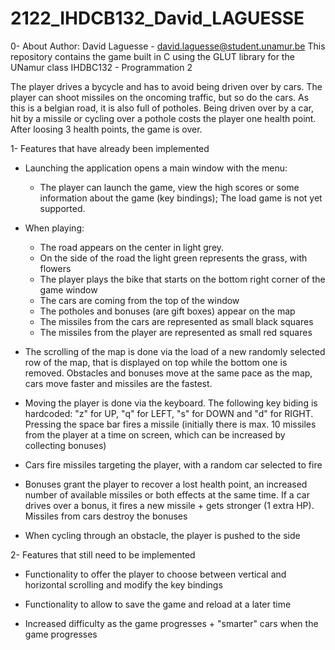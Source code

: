 # 2122_IHDCB132_David_LAGUESSE

0- About
Author: David Laguesse - david.laguesse@student.unamur.be
This repository contains the game built in C using the GLUT library for the UNamur class IHDBC132 - Programmation 2

The player drives a bycycle and has to avoid being driven over by cars. The player can shoot missiles on the oncoming traffic, but so do the cars. As this is a belgian road, it is also full of potholes. Being driven over by a car, hit by a missile or cycling over a pothole costs the player one health point. After loosing 3 health points, the game is over.


1- Features that have already been implemented
* Launching the application opens a main window with the menu:
    - The player can launch the game, view the high scores or some information about the game (key bindings); The load game is not yet supported.

* When playing:
    - The road appears on the center in light grey.
    - On the side of the road the light green represents the grass, with flowers
    - The player plays the bike that starts on the bottom right corner of the game window
    - The cars are coming from the top of the window
    - The potholes and bonuses (are gift boxes) appear on the map
    - The missiles from the cars are represented as small black squares
    - The missiles from the player are represented as small red squares

* The scrolling of the map is done via the load of a new randomly selected row of the map, that is displayed on top while the bottom one is removed. Obstacles and bonuses move at the same pace as the map, cars move faster and missiles are the fastest.

* Moving the player is done via the keyboard. The following key biding is hardcoded: "z" for UP, "q" for LEFT, "s" for DOWN and "d" for RIGHT. Pressing the space bar fires a missile (initially there is max. 10 missiles from the player at a time on screen, which can be increased by collecting bonuses)

* Cars fire missiles targeting the player, with a random car selected to fire

* Bonuses grant the player to recover a lost health point, an increased number of available missiles or both effects at the same time. If a car drives over a bonus, it fires a new missile + gets stronger (1 extra HP). Missiles from cars destroy the bonuses

* When cycling through an obstacle, the player is pushed to the side



2- Features that still need to be implemented

* Functionality to offer the player to choose between vertical and horizontal scrolling and modify the key bindings

* Functionality to allow to save the game and reload at a later time

* Increased difficulty as the game progresses + "smarter" cars when the game progresses

